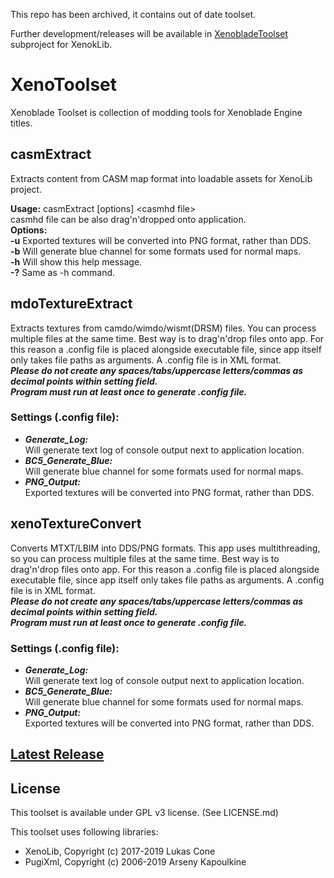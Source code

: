 This repo has been archived, it contains out of date toolset.

Further development/releases will be available in [XenobladeToolset](https://github.com/PredatorCZ/XenoLib/tree/master/toolset) subproject for XenokLib.

# XenoToolset
Xenoblade Toolset is collection of modding tools for Xenoblade Engine titles.

## casmExtract
Extracts content from CASM map format into loadable assets for XenoLib project.

**Usage:** casmExtract [options] \<casmhd file\>\
casmhd file can be also drag'n'dropped onto application.\
**Options:**\
**-u**	Exported textures will be converted into PNG format, rather than DDS.\
**-b**	Will generate blue channel for some formats used for normal maps.\
**-h**	Will show this help message.\
**-?**	Same as -h command.

## mdoTextureExtract
Extracts textures from camdo/wimdo/wismt(DRSM) files. You can process multiple files at the same time. Best way is to drag'n'drop files onto app.
For this reason a .config file is placed alongside executable file, since app itself only takes file paths as arguments.
A .config file is in XML format.\
***Please do not create any spaces/tabs/uppercase letters/commas as decimal points within setting field. \
Program must run at least once to generate .config file.***
 
### Settings (.config file):
- ***Generate_Log:***\
        Will generate text log of console output next to application location.
- ***BC5_Generate_Blue:***\
        Will generate blue channel for some formats used for normal maps.
- ***PNG_Output:***\
        Exported textures will be converted into PNG format, rather than DDS.
        
## xenoTextureConvert
Converts MTXT/LBIM into DDS/PNG formats. This app uses multithreading, so you can process multiple files at the same time. Best way is to drag'n'drop files onto app.
For this reason a .config file is placed alongside executable file, since app itself only takes file paths as arguments.
A .config file is in XML format.\
***Please do not create any spaces/tabs/uppercase letters/commas as decimal points within setting field. \
Program must run at least once to generate .config file.***

### Settings (.config file):
- ***Generate_Log:***\
        Will generate text log of console output next to application location.
- ***BC5_Generate_Blue:***\
        Will generate blue channel for some formats used for normal maps.
- ***PNG_Output:***\
        Exported textures will be converted into PNG format, rather than DDS.  
        
## [Latest Release](https://github.com/PredatorCZ/XenoToolset/releases)

## License
This toolset is available under GPL v3 license. (See LICENSE.md)

This toolset uses following libraries:

* XenoLib, Copyright (c) 2017-2019 Lukas Cone
* PugiXml, Copyright (c) 2006-2019 Arseny Kapoulkine
